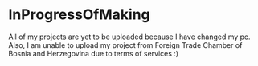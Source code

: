 # InProgressOfMaking

All of my projects are yet to be uploaded because I have changed my pc. Also, I am unable to upload my project from Foreign Trade Chamber of Bosnia and Herzegovina due to terms of services :) 
